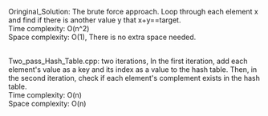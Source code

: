Oringinal_Solution: The brute force approach. Loop through each element x and find if there is another value y that x+y==target.
<br />
Time complexity: O(n^2)
<br />
Space complexity: O(1), There is no extra space needed.
<br /><br />

Two_pass_Hash_Table.cpp: two iterations, In the first iteration, add each element's value as a key and its index as a value to the hash table. Then, in the second iteration, check if each element's complement exists in the hash table.
<br />
Time complexity: O(n)
<br />
Space complexity: O(n)

